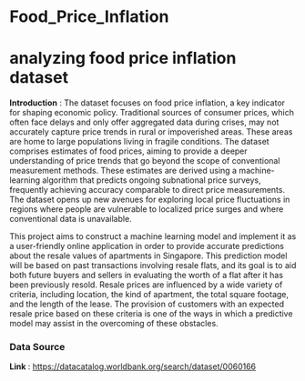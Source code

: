 ﻿# Food_Price_Inflation
# analyzing food price inflation dataset

**Introduction** : The dataset focuses on food price inflation, a key indicator for shaping economic policy. Traditional sources of consumer prices, which often face delays and only offer aggregated data during crises, may not accurately capture price trends in rural or impoverished areas. These areas are home to large populations living in fragile conditions.
The dataset comprises estimates of food prices, aiming to provide a deeper understanding of price trends that go beyond the scope of conventional measurement methods. These estimates are derived using a machine-learning algorithm that predicts ongoing subnational price surveys, frequently achieving accuracy comparable to direct price measurements. The dataset opens up new avenues for exploring local price fluctuations in regions where people are vulnerable to localized price surges and where conventional data is unavailable.  


This project aims to construct a machine learning model and implement it as a user-friendly online application in order to provide accurate predictions about the resale values of apartments in Singapore. This prediction model will be based on past transactions involving resale flats, and its goal is to aid both future buyers and sellers in evaluating the worth of a flat after it has been previously resold. Resale prices are influenced by a wide variety of criteria, including location, the kind of apartment, the total square footage, and the length of the lease. The provision of customers with an expected resale price based on these criteria is one of the ways in which a predictive model may assist in the overcoming of these obstacles.


### Data Source
**Link** : https://datacatalog.worldbank.org/search/dataset/0060166
